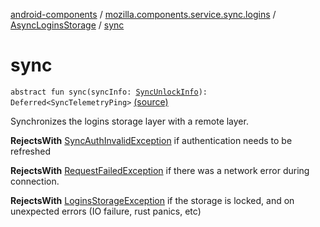 [android-components](../../index.md) / [mozilla.components.service.sync.logins](../index.md) / [AsyncLoginsStorage](index.md) / [sync](./sync.md)

# sync

`abstract fun sync(syncInfo: `[`SyncUnlockInfo`](../-sync-unlock-info.md)`): Deferred<SyncTelemetryPing>` [(source)](https://github.com/mozilla-mobile/android-components/blob/master/components/service/sync-logins/src/main/java/mozilla/components/service/sync/logins/AsyncLoginsStorage.kt#L149)

Synchronizes the logins storage layer with a remote layer.

**RejectsWith**
[SyncAuthInvalidException](../-sync-auth-invalid-exception.md) if authentication needs to be refreshed

**RejectsWith**
[RequestFailedException](../-request-failed-exception.md) if there was a network error during connection.

**RejectsWith**
[LoginsStorageException](../-logins-storage-exception.md) if the storage is locked, and on unexpected
    errors (IO failure, rust panics, etc)

